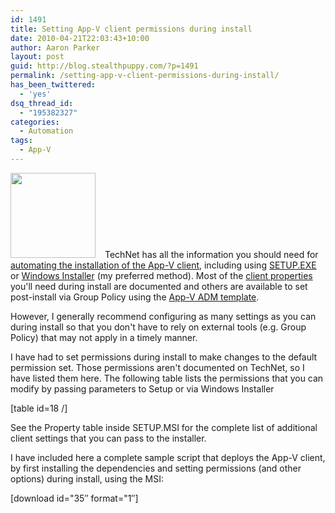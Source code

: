 ```yaml
---
id: 1491
title: Setting App-V client permissions during install
date: 2010-04-21T22:03:43+10:00
author: Aaron Parker
layout: post
guid: http://blog.stealthpuppy.com/?p=1491
permalink: /setting-app-v-client-permissions-during-install/
has_been_twittered:
  - 'yes'
dsq_thread_id:
  - "195382327"
categories:
  - Automation
tags:
  - App-V
---
```

<a rel="attachment wp-att-1479" href="http://stealthpuppy.com/virtualisation/dynamic-suite-composition-and-short-names/attachment/appvlogo-png"><img class="alignleft size-full wp-image-1479" style="margin-right: 15px;" title="AppVLogo.png" src="http://stealthpuppy.com/wp-content/uploads/2010/04/AppVLogo.png" alt="" width="136" height="136" srcset="https://stealthpuppy.com/wp-content/uploads/2010/04/AppVLogo.png 136w, https://stealthpuppy.com/wp-content/uploads/2010/04/AppVLogo-50x50.png 50w" sizes="(max-width: 136px) 100vw, 136px" /></a>TechNet has all the information you should need for [automating the installation of the App-V client](http://technet.microsoft.com/en-us/library/ee956917.aspx), including using [SETUP.EXE](http://technet.microsoft.com/en-us/library/ee956911.aspx) or [Windows Installer](http://technet.microsoft.com/en-us/library/ee956914.aspx) (my preferred method). Most of the [client properties](http://technet.microsoft.com/en-us/library/cc843737.aspx) you'll need during install are documented and others are available to set post-install via Group Policy using the [App-V ADM template](http://www.microsoft.com/downloads/details.aspx?familyid=67CDF9D2-7E8E-4D76-A552-FD82DBBFF9BC&displaylang=en).

However, I generally recommend configuring as many settings as you can during install so that you don't have to rely on external tools (e.g. Group Policy) that may not apply in a timely manner.

I have had to set permissions during install to make changes to the default permission set. Those permissions aren't documented on TechNet, so I have listed them here. The following table lists the permissions that you can modify by passing parameters to Setup or via Windows Installer

[table id=18 /]

See the Property table inside SETUP.MSI for the complete list of additional client settings that you can pass to the installer.

I have included here a complete sample script that deploys the App-V client, by first installing the dependencies and setting permissions (and other options) during install, using the MSI:

<p class="download">
  [download id="35&#8243; format="1&#8243;]
</p>